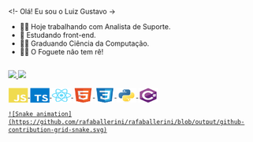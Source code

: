 
<!- Olá! Eu sou o Luiz Gustavo ->

- 👨‍💻 Hoje trabalhando com Analista de Suporte.
- 📖 Estudando front-end.
- 👨‍🎓 Graduando Ciência da Computação.
- 👨‍🚀 O Foguete não tem rê!

##

  <div>
  <a href="https://github.com/LuizGustavoMR">
  <img height = "180em" src = "https://github-readme-stats.vercel.app/api?username=LuizGustavoMR&show_icons=true&theme=tokyonight&include_all_commits=true&count_private=true" />
  <img height = "180em" src = "https://github-readme-stats.vercel.app/api/top-langs/?username=LuizGustavoMR&layout=compact&langs_count=7&theme=tokyonight" />
</div>
<div style = "display: inline_block"> <br>
  <img align = "center" alt = "Luiz-Js" height = "30" width = "40" src = "https://raw.githubusercontent.com/devicons/devicon/master/icons/javascript/javascript-plain.svg ">
  <img align = "center" alt = "Luiz-Ts" height = "30" width = "40" src = "https://raw.githubusercontent.com/devicons/devicon/master/icons/typescript/typescript-plain.svg ">
  <img align = "center" alt = "Luiz-React" height = "30" width = "40" src = "https://raw.githubusercontent.com/devicons/devicon/master/icons/react/react-original.svg ">
  <img align = "center" alt = "Luiz-HTML" height = "30" width = "40" src = "https://raw.githubusercontent.com/devicons/devicon/master/icons/html5/html5-original.svg ">
  <img align = "center" alt = "Luiz-CSS" height = "30" width = "40" src = "https://raw.githubusercontent.com/devicons/devicon/master/icons/css3/css3-original.svg ">
  <img align = "center" alt = "Luiz-Python" height = "30" width = "40" src = "https://raw.githubusercontent.com/devicons/devicon/master/icons/python/python-original.svg ">
  <img align = "center" alt = "Luiz-Csharp" height = "30" width = "40" src = "https://raw.githubusercontent.com/devicons/devicon/master/icons/csharp/csharp-original.svg ">

  
    ![Snake animation](https://github.com/rafaballerini/rafaballerini/blob/output/github-contribution-grid-snake.svg)

</div>
  
